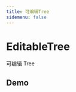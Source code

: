 ```yaml
---
title: 可编辑Tree
sidemenu: false
---
```


# EditableTree

可编辑 Tree

<API src="./type.ts">

## Demo

<code src="./demo.tsx">
